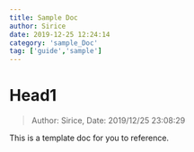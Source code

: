 ```yaml
---
title: Sample Doc
author: Sirice
date: 2019-12-25 12:24:14
category: 'sample_Doc'
tag: ['guide','sample']
---
```

# Head1
> Author: Sirice, Date: 2019/12/25 23:08:29

This is a template doc for you to reference.

